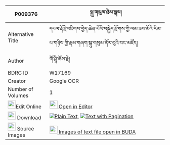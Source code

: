 |P009376|སྐུ་གསུམ་ཐེམ་སྐས། 
| --- | --- 
|Alternative Title |དཔལ་རྡོ་རྗེ་འཇིགས་བྱེད་ཆེན་པོའི་བསྐྱེད་རྫོགས་ཀྱི་ལམ་ཟབ་མོའི་རིམ་པ་གཉིས་ཀྱི་རྣམ་གཞག་སྐུ་གསུམ་ནོར་བུའི་བང་མཛོད།
|Author| གོ་ཤྲཱི་ཆོས་རྗེ།
|BDRC ID | W17169
|Creator | Google OCR
|Number of Volumes| 1
|<img width="25" src="https://img.icons8.com/color/25/000000/edit-property.png">Edit Online| [<img width="25" src="https://avatars.githubusercontent.com/u/45091458?s=200&v=4"> Open in Editor](http://editor.openpecha.org/P009376)
|<img width="25" src="https://img.icons8.com/fluent/48/000000/download-2.png"/>  Download | [![](https://img.icons8.com/color/20/000000/txt.png)Plain Text](https://github.com/Openpecha/P009376/releases/download/v1/kusum_temke_plain_P009376.zip), [![](https://img.icons8.com/color/20/000000/txt.png)Text with Pagination](https://github.com/Openpecha/P009376/releases/download/v1/kusum_temke_pages_P009376.zip)
|<img width="25" src="https://img.icons8.com/plasticine/100/000000/pictures-folder.png"/>  Source Images | [<img width="25" src="https://library.bdrc.io/icons/BUDA-small.svg"> Images of text file open in BUDA](https://library.bdrc.io/show/bdr:W17169)